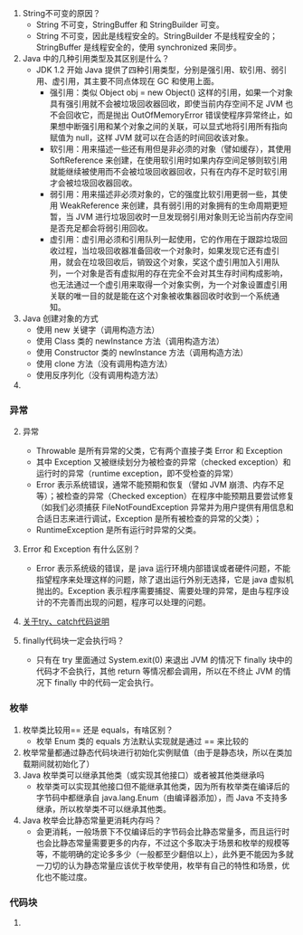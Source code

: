 1. String不可变的原因？
    * String 不可变，StringBuffer 和 StringBuilder 可变。
    * String 不可变，因此是线程安全的。StringBuilder 不是线程安全的；StringBuffer 是线程安全的，使用 synchronized 来同步。
2. Java 中的几种引用类型及其区别是什么？
    * JDK 1.2 开始 Java 提供了四种引用类型，分别是强引用、软引用、弱引用、虚引用，其主要不同点体现在 GC 和使用上面。
        * 强引用：类似 Object obj = new Object() 这样的引用，如果一个对象具有强引用就不会被垃圾回收器回收，即使当前内存空间不足 JVM 也不会回收它，而是抛出 OutOfMemoryError 错误使程序异常终止，如果想中断强引用和某个对象之间的关联，可以显式地将引用所有指向赋值为 null，这样 JVM 就可以在合适的时间回收该对象。
        * 软引用：用来描述一些还有用但是非必须的对象（譬如缓存），其使用 SoftReference 来创建，在使用软引用时如果内存空间足够则软引用就能继续被使用而不会被垃圾回收器回收，只有在内存不足时软引用才会被垃圾回收器回收。
        * 弱引用：用来描述非必须对象的，它的强度比软引用更弱一些，其使用 WeakReference 来创建，具有弱引用的对象拥有的生命周期更短暂，当 JVM 进行垃圾回收时一旦发现弱引用对象则无论当前内存空间是否充足都会将弱引用回收。
        * 虚引用：虚引用必须和引用队列一起使用，它的作用在于跟踪垃圾回收过程，当垃圾回收器准备回收一个对象时，如果发现它还有虚引用，就会在垃圾回收后，销毁这个对象，奖这个虚引用加入引用队列，一个对象是否有虚拟用的存在完全不会对其生存时间构成影响，也无法通过一个虚引用来取得一个对象实例，为一个对象设置虚引用关联的唯一目的就是能在这个对象被收集器回收时收到一个系统通知。
3. Java 创建对象的方式
    * 使用 new 关键字（调用构造方法）
    * 使用 Class 类的 newInstance 方法（调用构造方法）
    * 使用 Constructor 类的 newInstance 方法（调用构造方法）
    * 使用 clone 方法（没有调用构造方法）
    * 使用反序列化（没有调用构造方法）
4. 
### 异常
2. 异常
    * Throwable 是所有异常的父类，它有两个直接子类 Error 和 Exception
    * 其中 Exception 又被继续划分为被检查的异常（checked exception）和运行时的异常（runtime exception，即不受检查的异常）
    * Error 表示系统错误，通常不能预期和恢复（譬如 JVM 崩溃、内存不足等）；被检查的异常（Checked exception）在程序中能预期且要尝试修复（如我们必须捕获 FileNotFoundException 异常并为用户提供有用信息和合适日志来进行调试，Exception 是所有被检查的异常的父类）；
    * RuntimeException 是所有运行时异常的父类。
3.  Error 和 Exception 有什么区别？
    * Error 表示系统级的错误，是 java 运行环境内部错误或者硬件问题，不能指望程序来处理这样的问题，除了退出运行外别无选择，它是 java 虚拟机抛出的。Exception 表示程序需要捕捉、需要处理的异常，是由与程序设计的不完善而出现的问题，程序可以处理的问题。
4. [关于try、catch代码说明](https://github.com/yzrds/note/blob/63eae1bb65516dd29d8893f74d0b918cf656170b/src/com/note/base/ExceptionTest.java)

5. finally代码块一定会执行吗？
    * 只有在 try 里面通过 System.exit(0) 来退出 JVM 的情况下 finally 块中的代码才不会执行，其他 return 等情况都会调用，所以在不终止 JVM 的情况下 finally 中的代码一定会执行。

### 枚举
1. 枚举类比较用== 还是 equals，有啥区别？
    * 枚举 Enum 类的 equals 方法默认实现就是通过 == 来比较的
2. 枚举常量都通过静态代码块进行初始化实例赋值（由于是静态块，所以在类加载期间就初始化了）
3. Java 枚举类可以继承其他类（或实现其他接口）或者被其他类继承吗
    * 枚举类可以实现其他接口但不能继承其他类，因为所有枚举类在编译后的字节码中都继承自 java.lang.Enum（由编译器添加），而 Java 不支持多继承，所以枚举类不可以继承其他类。
4. Java 枚举会比静态常量更消耗内存吗？
    * 会更消耗，一般场景下不仅编译后的字节码会比静态常量多，而且运行时也会比静态常量需要更多的内存，不过这个多取决于场景和枚举的规模等等，不能明确的定论多多少（一般都至少翻倍以上），此外更不能因为多就一刀切的认为静态常量应该优于枚举使用，枚举有自己的特性和场景，优化也不能过度。
### 代码块
1. 
